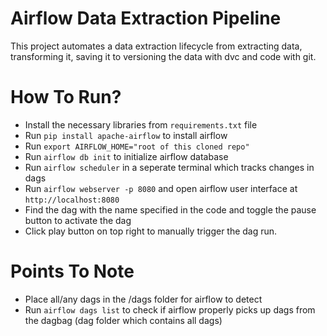 # Airflow Data Extraction Pipeline
This project automates a data extraction lifecycle from extracting data, transforming it, saving it to versioning the data with dvc and code with git.

# How To Run?
- Install the necessary libraries from `requirements.txt` file
- Run `pip install apache-airflow` to install airflow
- Run `export AIRFLOW_HOME="root of this cloned repo"`
- Run `airflow db init` to initialize airflow database
- Run `airflow scheduler` in a seperate terminal which tracks changes in dags
- Run `airflow webserver -p 8080` and open airflow user interface at `http://localhost:8080`
- Find the dag with the name specified in the code and toggle the pause button to activate the dag
- Click play button on top right to manually trigger the dag run.

# Points To Note
- Place all/any dags in the /dags folder for airflow to detect
- Run `airflow dags list` to check if airflow properly picks up dags from the dagbag (dag folder which contains all dags)
  
